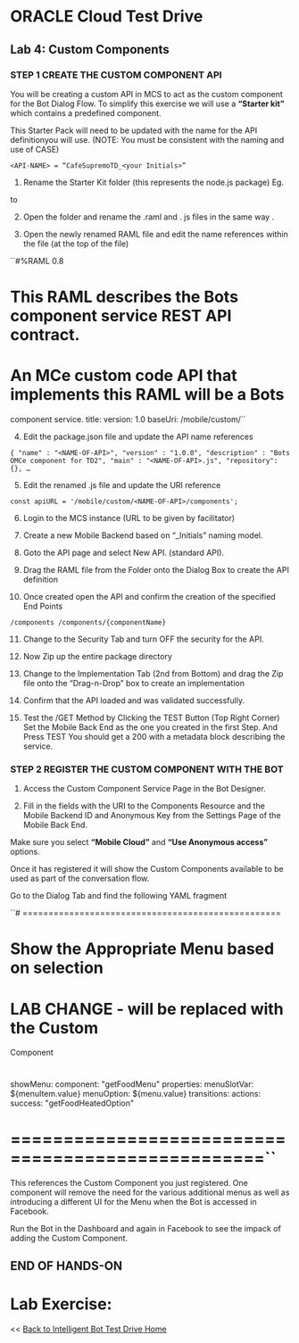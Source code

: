 # ORACLE Cloud Test Drive #

## Lab 4: Custom Components ##

### STEP 1 CREATE THE CUSTOM COMPONENT API ###

You will be creating a custom API in MCS to act as the custom component for the Bot Dialog Flow.
To simplify this exercise we will use a **“Starter kit”** which contains a predefined component.

This Starter Pack will need to be updated with the name for the API definitionyou will use. (NOTE: You must be consistent with the naming and use of CASE)

``<API-NAME> = “CafeSupremoTD_<your Initials>”``

1. Rename the Starter Kit folder (this represents the node.js package)
Eg.

to

2. Open the folder and rename the <NAME-OF-API>.raml and <NAME-OFAPI>. js files in the same way .

3. Open the newly renamed RAML file and edit the name references within
the file (at the top of the file)

``#%RAML 0.8
# This RAML describes the Bots component service REST API contract.
# An MCe custom code API that implements this RAML will be a Bots
component service.
title: <NAME-OF-API>
version: 1.0
baseUri: /mobile/custom/<NAME-OF-API>``

4. Edit the package.json file and update the API name references

``{
"name" : "<NAME-OF-API>",
"version" : "1.0.0",
"description" : "Bots OMCe component for TD2",
"main" : "<NAME-OF-API>.js",
"repository": {},
…``

5. Edit the renamed <NAME-OF-API>.js file and update the URI reference

``const apiURL = '/mobile/custom/<NAME-OF-API>/components';``

6. Login to the MCS instance (URL to be given by facilitator)

7. Create a new Mobile Backend based on “_Initials” naming model.

8. Goto the API page and select New API. (standard API).

9. Drag the RAML file from the Folder onto the Dialog Box to create the API
definition

10. Once created open the API and confirm the creation of the specified End
Points

``/components
/components/{componentName}``

11. Change to the Security Tab and turn OFF the security for the API.

12. Now Zip up the entire package directory

13. Change to the Implementation Tab (2nd from Bottom) and drag the Zip
file onto the “Drag-n-Drop” box to create an implementation

14. Confirm that the API loaded and was validated successfully.

15. Test the /GET Method by Clicking the TEST Button (Top Right Corner)
Set the Mobile Back End as the one you created in the first Step. And Press TEST
You should get a 200 with a metadata block describing the service.

### STEP 2 REGISTER THE CUSTOM COMPONENT WITH THE BOT ##

1. Access the Custom Component Service Page in the Bot Designer.

2. Fill in the fields with the URI to the Components Resource and the Mobile
Backend ID and Anonymous Key from the Settings Page of the Mobile Back End.

Make sure you select **“Mobile Cloud”** and **“Use Anonymous access”** options.

Once it has registered it will show the Custom Components available to be
used as part of the conversation flow.

Go to the Dialog Tab and find the following YAML fragment

``# ==================================================
# Show the Appropriate Menu based on selection
# LAB CHANGE - will be replaced with the Custom
Component
#
showMenu:
component: "getFoodMenu"
properties:
menuSlotVar: ${menuItem.value}
menuOption: ${menu.value}
transitions:
actions:
success: "getFoodHeatedOption"
# ==================================================``

This references the Custom Component you just registered. One
component will remove the need for the various additional menus as well
as introducing a different UI for the Menu when the Bot is accessed in
Facebook.

Run the Bot in the Dashboard and again in Facebook to see the impack of
adding the Custom Component.

## END OF HANDS-ON ##


# Lab Exercise: #
<< [Back to Intelligent Bot Test Drive Home](../README.md)
